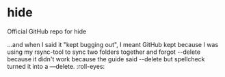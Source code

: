 # hide
 Official GitHub repo for hide


...and when I said it "kept bugging out", I meant GitHub kept because I was using my rsync-tool to sync two folders together and forgot --delete because it didn't work because the guide said --delete but spellcheck turned it into a —delete. :roll-eyes:
